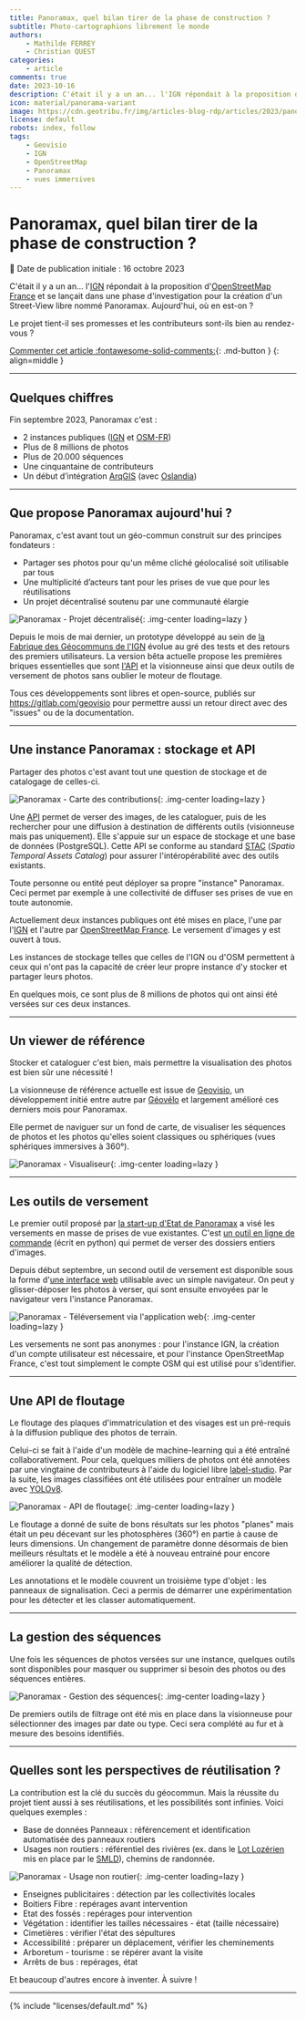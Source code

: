 ```yaml
---
title: Panoramax, quel bilan tirer de la phase de construction ?
subtitle: Photo-cartographions librement le monde
authors:
    - Mathilde FERREY
    - Christian QUEST
categories:
    - article
comments: true
date: 2023-10-16
description: C'était il y a un an... l'IGN répondait à la proposition d'OpenStreetMap France et se lançait dans une phase d'investigation pour la création d'un street-view libre. Aujourd'hui, où en est-on ?
icon: material/panorama-variant
image: https://cdn.geotribu.fr/img/articles-blog-rdp/articles/2023/panoramax/panoramax_grand_lyon.png
license: default
robots: index, follow
tags:
    - Geovisio
    - IGN
    - OpenStreetMap
    - Panoramax
    - vues immersives
---
```


# Panoramax, quel bilan tirer de la phase de construction ?

:calendar: Date de publication initiale : 16 octobre 2023

C'était il y a un an... l'[IGN](https://www.ign.fr/) répondait à la proposition d'[OpenStreetMap France](https://www.openstreetmap.fr/) et se lançait dans une phase d'investigation pour la création d'un Street-View libre nommé Panoramax. Aujourd'hui, où en est-on ?

Le projet tient-il ses promesses et les contributeurs sont-ils bien au rendez-vous ?

[Commenter cet article :fontawesome-solid-comments:](#__comments "Aller aux commentaires"){: .md-button }
{: align=middle }

----

## Quelques chiffres

Fin septembre 2023, Panoramax c'est :

* 2 instances publiques ([IGN](https://panoramax.ign.fr/) et [OSM-FR](https://panoramax.openstreetmap.fr/#focus=map&map=2.01/12.45/31.69&speed=250))
* Plus de 8 millions de photos
* Plus de 20.000 séquences
* Une cinquantaine de contributeurs
* Un début d’intégration [ArqGIS](https://www.qgis.org/) (avec [Oslandia](https://oslandia.com))

----

## Que propose Panoramax aujourd'hui ?

Panoramax, c'est avant tout un géo-commun construit sur des principes fondateurs :

* Partager ses photos pour qu'un même cliché géolocalisé soit utilisable par tous
* Une multiplicité d’acteurs tant pour les prises de vue que pour les réutilisations
* Un projet décentralisé soutenu par une communauté élargie

![Panoramax - Projet décentralisé](https://cdn.geotribu.fr/img/articles-blog-rdp/articles/2023/panoramax/panoramax_01_projet_decentralise.webp){: .img-center loading=lazy }

Depuis le mois de mai dernier, un prototype développé au sein de [la Fabrique des Géocommuns de l'IGN](<https://ign.fr/institut/la-fabrique-des-geocommuns-incubateur-de-communs-lign>) évolue au gré des tests et des retours des premiers utilisateurs.
La version bêta actuelle propose les premières briques essentielles que sont [l'API](https://panoramax.ign.fr/api/docs/swagger) et la visionneuse ainsi que deux outils de versement de photos sans oublier le moteur de floutage.

Tous ces développements sont libres et open-source, publiés sur <https://gitlab.com/geovisio> pour permettre aussi un retour direct avec des "issues" ou de la documentation.

----

## Une instance Panoramax : stockage et API

Partager des photos c'est avant tout une question de stockage et de catalogage de celles-ci.

![Panoramax - Carte des contributions](https://cdn.geotribu.fr/img/articles-blog-rdp/articles/2023/panoramax/panoramax_02_carte.webp){: .img-center loading=lazy }

Une [API](https://panoramax.ign.fr/api/docs/swagger) permet de verser des images, de les cataloguer, puis de les rechercher pour une diffusion à destination de différents outils (visionneuse mais pas uniquement). Elle s'appuie sur un espace de stockage et une base de données (PostgreSQL). Cette API se conforme au standard [STAC](https://stacspec.org/) (_Spatio Temporal Assets Catalog_) pour assurer l'intéropérabilité avec des outils existants.

Toute personne ou entité peut déployer sa propre "instance" Panoramax. Ceci permet par exemple à une collectivité de diffuser ses prises de vue en toute autonomie.

Actuellement deux instances publiques ont été mises en place, l'une par l'[IGN](https://panoramax.ign.fr/) et l'autre par [OpenStreetMap France](https://panoramax.openstreetmap.fr/#focus=map&map=2.01/12.45/31.69&speed=250). Le versement d'images y est ouvert à tous.

Les instances de stockage telles que celles de l'IGN ou d'OSM permettent à ceux qui n'ont pas la capacité de créer leur propre instance d'y stocker et partager leurs photos.

En quelques mois, ce sont plus de 8 millions de photos qui ont ainsi été versées sur ces deux instances.

----

## Un viewer de référence

Stocker et cataloguer c'est bien, mais permettre la visualisation des photos est bien sûr une nécessité !

La visionneuse de référence actuelle est issue de [Geovisio](https://geovisio.fr/), un développement initié entre autre par [Géovélo](https://geovelo.app/fr/) et largement amélioré ces derniers mois pour Panoramax.

Elle permet de naviguer sur un fond de carte, de visualiser les séquences de photos et les photos qu'elles soient classiques ou sphériques (vues sphériques immersives à 360°).

![Panoramax - Visualiseur](https://cdn.geotribu.fr/img/articles-blog-rdp/articles/2023/panoramax/panoramax_03_viewer.webp){: .img-center loading=lazy }

----

## Les outils de versement

Le premier outil proposé par [la start-up d'Etat de Panoramax](<https://beta.gouv.fr/startups/vues-immersives-libres.html>) a visé les versements en masse de prises de vue existantes. C'est [un outil en ligne de commande](<https://gitlab.com/geovisio/cli>) (écrit en python) qui permet de verser des dossiers entiers d'images.

Depuis début septembre, un second outil de versement est disponible sous la forme d'[une interface web](<https://panoramax.ign.fr/envoyer#focus=map&map=5.7/47/3&speed=250>) utilisable avec un simple navigateur. On peut y glisser-déposer les photos à verser, qui sont ensuite envoyées par le navigateur vers l'instance Panoramax.

![Panoramax - Téléversement via l'application web](https://cdn.geotribu.fr/img/articles-blog-rdp/articles/2023/panoramax/panoramax_04_upload.webp){: .img-center loading=lazy }

Les versements ne sont pas anonymes : pour l'instance IGN, la création d'un compte utilisateur est nécessaire, et pour l'instance OpenStreetMap France, c'est tout simplement le compte OSM qui est utilisé pour s'identifier.

----

## Une API de floutage

Le floutage des plaques d'immatriculation et des visages est un pré-requis à la diffusion publique des photos de terrain.

Celui-ci se fait à l'aide d'un modèle de machine-learning qui a été entraîné collaborativement. Pour cela, quelques milliers de photos ont été annotées par une vingtaine de contributeurs à l'aide du logiciel libre [label-studio](https://labelstud.io/). Par la suite, les images classifiées ont été utilisées pour entraîner un modèle avec [YOLOv8](https://yolov8.com/).

![Panoramax - API de floutage](https://cdn.geotribu.fr/img/articles-blog-rdp/articles/2023/panoramax/panoramax_05_floutage.webp){: .img-center loading=lazy }

Le floutage a donné de suite de bons résultats sur les photos "planes" mais était un peu décevant sur les photosphères (360°) en partie à cause de leurs dimensions. Un changement de paramètre donne désormais de bien meilleurs résultats et le modèle a été à nouveau entrainé pour encore améliorer la qualité de détection.

Les annotations et le modèle couvrent un troisième type d'objet : les panneaux de signalisation. Ceci a permis de démarrer une expérimentation pour les détecter et les classer automatiquement.

----

## La gestion des séquences

Une fois les séquences de photos versées sur une instance, quelques outils sont disponibles pour masquer ou supprimer si besoin des photos ou des séquences entières.

![Panoramax - Gestion des séquences](https://cdn.geotribu.fr/img/articles-blog-rdp/articles/2023/panoramax/panoramax_06_sequences.webp){: .img-center loading=lazy }

De premiers outils de filtrage ont été mis en place dans la visionneuse pour sélectionner des images par date ou type. Ceci sera complété au fur et à mesure des besoins identifiés.

----

## Quelles sont les perspectives de réutilisation ?

La contribution est la clé du succès du géocommun. Mais la réussite du projet tient aussi à ses réutilisations, et les possibilités sont infinies. Voici quelques exemples :

* Base de données Panneaux : référencement et identification automatisée des panneaux routiers
* Usages non routiers : référentiel des rivières (ex. dans le [Lot Lozérien](https://lot-dourdou.fr/nos-cours-deau-en-vues-immersives/) mis en place par le [SMLD](https://lot-dourdou.fr/le-syndicat/)), chemins de randonnée.

![Panoramax - Usage non routier](https://cdn.geotribu.fr/img/articles-blog-rdp/articles/2023/panoramax/panoramax_07_canal.webp){: .img-center loading=lazy }

* Enseignes publicitaires : détection par les collectivités locales
* Boitiers Fibre : repérages avant intervention
* Etat des fossés : repérages pour intervention
* Végétation : identifier les tailles nécessaires - état (taille nécessaire)
* Cimetières : vérifier l'état des sépultures
* Accessibilité : préparer un déplacement, vérifier les cheminements
* Arboretum - tourisme : se répérer avant la visite
* Arrêts de bus : repérages, état

Et beaucoup d'autres encore à inventer. À suivre !

----

<!-- geotribu:authors-block -->

{% include "licenses/default.md" %}
